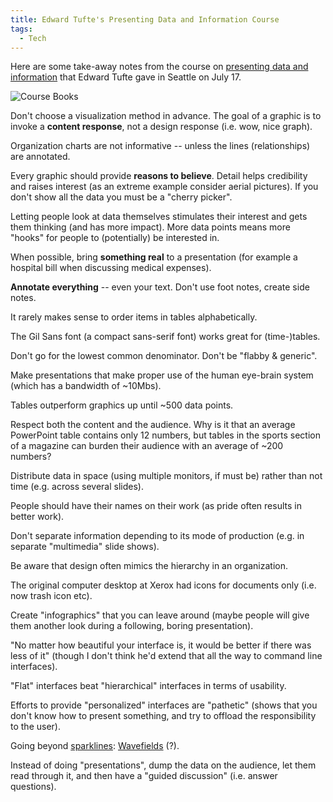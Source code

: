 ```yaml
---
title: Edward Tufte's Presenting Data and Information Course
tags:
  - Tech
---
```


Here are some take-away notes from the course on [presenting data and information](http://www.edwardtufte.com/tufte/courses) that Edward Tufte gave in Seattle on July 17.

![Course Books](tufte_books.gif)

Don't choose a visualization method in advance. The goal of a graphic is to invoke a **content response**, not a design response (i.e. wow, nice graph).

Organization charts are not informative -- unless the lines (relationships) are annotated.

Every graphic should provide **reasons to believe**. Detail helps credibility and raises interest (as an extreme example consider aerial pictures). If you don't show all the data you must be a "cherry picker".

Letting people look at data themselves stimulates their interest and gets them thinking (and has more impact). More data points means more "hooks" for people to (potentially) be interested in.

When possible, bring **something real** to a presentation (for example a hospital bill when discussing medical expenses).

**Annotate everything** -- even your text. Don't use foot notes, create side notes.

It rarely makes sense to order items in tables alphabetically.

The Gil Sans font (a compact sans-serif font) works great for (time-)tables.

Don't go for the lowest common denominator. Don't be "flabby & generic".

Make presentations that make proper use of the human eye-brain system (which has a bandwidth of ~10Mbs).

Tables outperform graphics up until ~500 data points.

Respect both the content and the audience. Why is it that an average PowerPoint table contains only 12 numbers, but tables in the sports section of a magazine can burden their audience with an average of ~200 numbers?

Distribute data in space (using multiple monitors, if must be) rather than not time (e.g. across several slides).

People should have their names on their work (as pride often results in better work).

Don't separate information depending to its mode of production (e.g. in separate "multimedia" slide shows).

Be aware that design often mimics the hierarchy in an organization.

The original computer desktop at Xerox had icons for documents only (i.e. now trash icon etc).

Create "infographics" that you can leave around (maybe people will give them another look during a following, boring presentation).

"No matter how beautiful your interface is, it would be better if there was less of it" (though I don't think he'd extend that all the way to command line interfaces).

"Flat" interfaces beat "hierarchical" interfaces in terms of usability.

Efforts to provide "personalized" interfaces are "pathetic" (shows that you don't know how to present something, and try to offload the responsibility to the user).

Going beyond [sparklines](http://en.wikipedia.org/wiki/Sparkline): [Wavefields](http://www.edwardtufte.com/bboard/q-and-a-fetch-msg?msg_id=0002vW&topic_id=1) (?).

Instead of doing "presentations", dump the data on the audience, let them read through it, and then have a "guided discussion" (i.e. answer questions).
